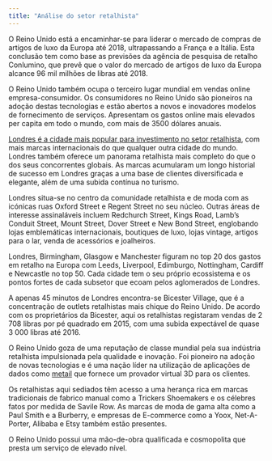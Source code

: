 ```yaml
---
title: "Análise do setor retalhista"
---
```

 
O Reino Unido está a encaminhar-se para liderar o mercado de compras de artigos de luxo da Europa até 2018, ultrapassando a França e a Itália. Esta conclusão tem como base as previsões da agência de pesquisa de retalho Conlumino, que prevê que o valor do mercado de artigos de luxo da Europa alcance 96 mil milhões de libras até 2018.  

O Reino Unido também ocupa o terceiro lugar mundial em vendas online empresa-consumidor. Os consumidores no Reino Unido são pioneiros na adoção destas tecnologias e estão abertos a novos e inovadores modelos de fornecimento de serviços. Apresentam os gastos online mais elevados per capita em todo o mundo, com mais de 3500 dólares anuais.

[Londres é a cidade mais popular para investimento no setor retalhista](http://www.jll.com/services/industries/retail/destination-retail), com mais marcas internacionais do que qualquer outra cidade do mundo.  Londres também oferece um panorama retalhista mais completo do que o dos seus concorrentes globais.   As marcas acumularam um longo historial de sucesso em Londres graças a uma base de clientes diversificada e elegante, além de uma subida contínua no turismo.

Londres situa-se no centro da comunidade retalhista e de moda com as icónicas ruas Oxford Street e Regent Street no seu núcleo. Outras áreas de interesse assinaláveis incluem Redchurch Street, Kings Road, Lamb’s Conduit Street, Mount Street, Dover Street e New Bond Street, englobando lojas emblemáticas internacionais, boutiques de luxo, lojas vintage, artigos para o lar, venda de acessórios e joalheiros.

Londres, Birmingham, Glasgow e Manchester figuram no top 20 dos gastos em retalho na Europa com Leeds, Liverpool, Edimburgo, Nottingham, Cardiff e Newcastle no top 50. Cada cidade tem o seu próprio ecossistema e os pontos fortes de cada subsetor que ecoam pelos aglomerados de Londres.

A apenas 45 minutos de Londres encontra-se Bicester Village, que é a concentração de outlets retalhistas mais chique do Reino Unido. De acordo com os proprietários da Bicester, aqui os retalhistas registaram vendas de 2 708 libras por pé quadrado em 2015, com uma subida expectável de quase 3 000 libras até 2016.
 
O Reino Unido goza de uma reputação de classe mundial pela sua indústria retalhista impulsionada pela qualidade e inovação.  Foi pioneiro na adoção de novas tecnologias e é uma nação líder na utilização de aplicações de dados como [metail](http://www.metail.com/) que fornece um provador virtual 3D para os clientes.
 
Os retalhistas aqui sediados têm acesso a uma herança rica em marcas tradicionais de fabrico manual como a Trickers Shoemakers e os célebres fatos por medida de Savile Row.  As marcas de moda de gama alta como a Paul Smith e a Burberry, e empresas de E-commerce como a Yoox, Net-A-Porter, Alibaba e Etsy também estão presentes.

O Reino Unido possui uma mão-de-obra qualificada e cosmopolita que presta um serviço de elevado nível. 

